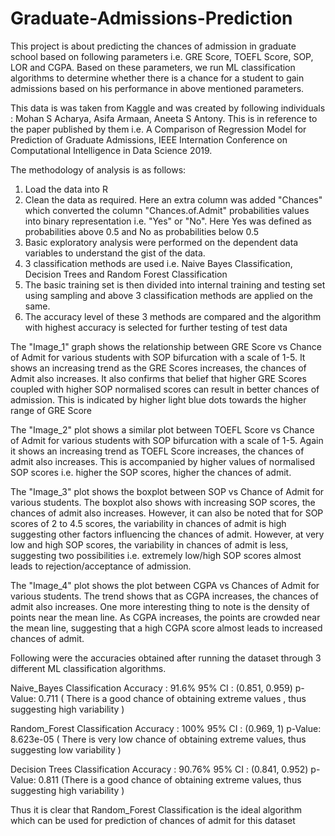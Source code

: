# Graduate-Admissions-Prediction
This project is about predicting the chances of admission in graduate school based on following parameters i.e. GRE Score, TOEFL Score, SOP, LOR and CGPA. 
Based on these parameters, we run ML classification algorithms to determine whether there is a chance for a student to gain admissions based on his performance in above mentioned parameters.

This data is was taken from Kaggle and was created by following individuals : Mohan S Acharya, Asifa Armaan, Aneeta S Antony. This is in reference to the paper published by them i.e. A Comparison of Regression Model for Prediction of Graduate Admissions, IEEE Internation Conference on Computational Intelligence in Data Science 2019.

The methodology of analysis is as follows:
1. Load the data into R
2. Clean the data as required. Here an extra column was added "Chances" which converted the column "Chances.of.Admit" probabilities values into binary representation i.e. "Yes" or "No". Here Yes was defined as probabilities above 0.5 and No as probabilities below 0.5
3. Basic exploratory analysis were performed on the dependent data variables to understand the gist of the data.
4. 3 classification methods are used i.e. Naive Bayes Classification, Decision Trees and Random Forest Classification
5. The basic training set is then divided into internal training and testing set using sampling and above 3 classification methods are applied on the same.
5. The accuracy level of these 3 methods are compared and the algorithm with highest accuracy is selected for further testing of test data

The "Image_1" graph shows the relationship between GRE Score vs Chance of Admit for various students with SOP bifurcation with a scale of 1-5. It shows an increasing trend as the GRE Scores increases, the chances of Admit also increases. It also confirms that belief that higher GRE Scores coupled with higher SOP normalised scores can result in better chances of admission. This is indicated by higher light blue dots towards the higher range of GRE Score

The "Image_2" plot shows a similar plot between TOEFL Score vs Chance of Admit for various students with SOP bifurcation with a scale of 1-5. Again it shows an increasing trend as TOEFL Score increases, the chances of admit also increases. This is accompanied by higher values of normalised SOP scores i.e. higher the SOP scores, higher the chances of admit.

The "Image_3" plot shows the boxplot between SOP vs Chance of Admit for various students. The boxplot also shows with increasing SOP scores, the chances of admit also increases. However, it can also be noted that for SOP scores of 2 to 4.5 scores, the variability in chances of admit is high suggesting other factors influencing the chances of admit. However, at very low and high SOP scores, the variability in chances of admit is less, suggesting two possibilities i.e. extremely low/high SOP scores almost leads to rejection/acceptance of admission.

The "Image_4" plot shows the plot between CGPA vs Chances of Admit for various students. The trend shows that as CGPA increases, the chances of admit also increases. One more interesting thing to note is the density of points near the mean line. As CGPA increases, the points are crowded near the mean line, suggesting that a high CGPA score almost leads to increased chances of admit.

Following were the accuracies obtained after running the dataset through 3 different ML classification algorithms.

Naive_Bayes Classification
Accuracy : 91.6%
95% CI : (0.851, 0.959)
p-Value: 0.711 ( There is a good chance of obtaining extreme values , thus suggesting high variability )

Random_Forest Classification
Accuracy : 100%
95% CI : (0.969, 1)
p-Value: 8.623e-05 ( There is very low chance of obtaining extreme values, thus suggesting low variability )

Decision Trees Classification
Accuracy : 90.76%
95% CI : (0.841, 0.952)
p-Value: 0.811 (There is a good chance of obtaining extreme values, thus suggesting high variability )

Thus it is clear that Random_Forest Classification is the ideal algorithm which can be used for prediction of chances of admit for this dataset
